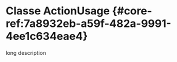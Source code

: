# Classe ActionUsage {#core-ref:7a8932eb-a59f-482a-9991-4ee1c634eae4}

<span class="fixme template">long description</span>

